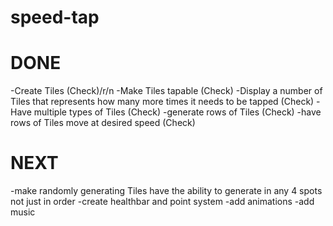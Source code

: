 speed-tap
=========
DONE
====
-Create Tiles (Check)/r/n
-Make Tiles tapable (Check)
-Display a number of Tiles that represents how many more times it needs to be tapped (Check)
-Have multiple types of Tiles (Check)
-generate rows of Tiles (Check)
-have rows of Tiles move at desired speed (Check)

NEXT
====
-make randomly generating Tiles have the ability to generate in any 4 spots not just in order
-create healthbar and point system
-add animations
-add music
